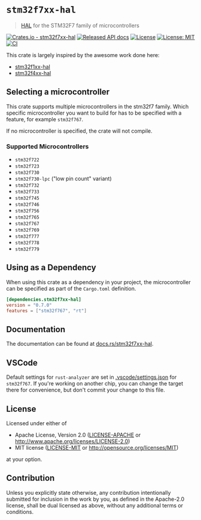 # `stm32f7xx-hal`

> [HAL] for the STM32F7 family of microcontrollers

[HAL]: https://crates.io/crates/embedded-hal

[![Crates.io - stm32f7xx-hal](https://img.shields.io/crates/v/stm32f7xx-hal.svg?maxAge=2592000)](https://crates.io/crates/stm32f7xx-hal)
[![Released API docs](https://docs.rs/stm32f7xx-hal/badge.svg)](https://docs.rs/stm32f7xx-hal)
[![License](https://img.shields.io/badge/License-Apache%202.0-blue.svg)](https://opensource.org/licenses/Apache-2.0)
[![License: MIT](https://img.shields.io/badge/License-MIT-yellow.svg)](https://opensource.org/licenses/MIT)
[![CI](https://github.com/stm32-rs/stm32f7xx-hal/workflows/Continuous%20integration/badge.svg?branch=master)](https://github.com/stm32-rs/stm32f7xx-hal/actions)

This crate is largely inspired by the awesome work done here:

- [stm32f1xx-hal](https://github.com/stm32-rs/stm32f1xx-hal)
- [stm32f4xx-hal](https://github.com/stm32-rs/stm32f4xx-hal)

## Selecting a microcontroller

This crate supports multiple microcontrollers in the
stm32f7 family. Which specific microcontroller you want to build for has to be
specified with a feature, for example `stm32f767`. 

If no microcontroller is specified, the crate will not compile.

### Supported Microcontrollers

* `stm32f722`
* `stm32f723`
* `stm32f730`
* `stm32f730-lpc` ("low pin count" variant)
* `stm32f732`
* `stm32f733`
* `stm32f745`
* `stm32f746`
* `stm32f756`
* `stm32f765`
* `stm32f767`
* `stm32f769`
* `stm32f777`
* `stm32f778`
* `stm32f779`

## Using as a Dependency

When using this crate as a dependency in your project, the microcontroller can 
be specified as part of the `Cargo.toml` definition.

```toml
[dependencies.stm32f7xx-hal]
version = "0.7.0"
features = ["stm32f767", "rt"]
```

## Documentation

The documentation can be found at [docs.rs/stm32f7xx-hal](https://docs.rs/stm32f7xx-hal/).

## VSCode

Default settings for `rust-analyzer` are set in [.vscode/settings.json](.vscode/settings.json) for `stm32f767`. If you're working on another chip, you can change the target there for convenience, but don't commit your change to this file.

## License

Licensed under either of

 * Apache License, Version 2.0
   ([LICENSE-APACHE](LICENSE-APACHE) or http://www.apache.org/licenses/LICENSE-2.0)
 * MIT license
   ([LICENSE-MIT](LICENSE-MIT) or http://opensource.org/licenses/MIT)

at your option.

## Contribution

Unless you explicitly state otherwise, any contribution intentionally submitted
for inclusion in the work by you, as defined in the Apache-2.0 license, shall be
dual licensed as above, without any additional terms or conditions.
